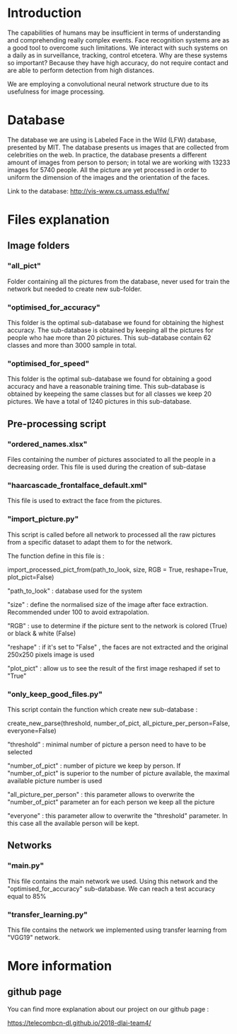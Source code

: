 # Introduction 

The capabilities of humans may be insufficient in terms of understanding and comprehending really complex events. Face recognition systems are as a good tool to overcome such limitations. We interact with such systems on a daily as in surveillance, tracking, control etcetera. Why are these systems so important? Because they have high accuracy, do not require contact and are able to perform detection from high distances.

We are employing a convolutional neural network structure due to its usefulness for image processing.

# Database

The database we are using is Labeled Face in the Wild (LFW) database, presented by MIT. The database presents us images that are collected from celebrities on the web. In practice, the database presents a different amount of images from person to person; in total we are working with 13233 images for 5740 people.
All the picture are yet processed in order to uniform the dimension of the images and the orientation of the faces.

Link to the database: http://vis-www.cs.umass.edu/lfw/


# Files explanation

## Image folders 

### "all_pict" 

Folder containing all the pictures from the database, never used for train the network but needed to create new sub-folder.

### "optimised_for_accuracy"

This folder is the optimal sub-database we found for obtaining the highest accuracy. 
The sub-database is obtained by keeping all the pictures for people who hae more than 20 pictures. 
This sub-database contain 62 classes and more than 3000 sample in total. 


### "optimised_for_speed"

This folder is the optimal sub-database we found for obtaining a good accuracy and have a reasonable training time. 
This sub-database is obtained by keepeing the same classes but for all classes we keep 20 pictures. We have a total of 1240 
pictures in this sub-database.

## Pre-processing script 

### "ordered_names.xlsx"

Files containing the number of pictures associated to all the people in a decreasing order. This file is used during the
creation of sub-datase

### "haarcascade_frontalface_default.xml"

This file is used to extract the face from the pictures. 

### "import_picture.py"

This script is called before all network to processed all the raw pictures from a specific dataset to adapt them to for the network.

The function define in this file is : 

import_processed_pict_from(path_to_look, size, RGB = True, reshape=True, plot_pict=False)

"path_to_look" : database used for the system

"size" : define the normalised size of the image after face extraction. Recommended under 100 to avoid extrapolation. 

"RGB" : use to determine if the picture sent to the network is colored (True) or black & white (False)

"reshape" : if it's set to "False" , the faces are not extracted and the original 250x250 pixels image is used

"plot_pict" : allow us to see the result of the first image reshaped if set to "True"


### "only_keep_good_files.py"

This script contain the function which create new sub-database : 

create_new_parse(threshold, number_of_pict, all_picture_per_person=False, everyone=False) 

"threshold" : minimal number of picture a person need to have to be selected 

"number_of_pict" : number of picture we keep by person. If "number_of_pict" is superior to the number of picture available,
the maximal available picture number is used

"all_picture_per_person" : this parameter allows to overwrite the "number_of_pict" parameter an for each person we keep 
all the picture

"everyone" : this parameter allow to overwrite the "threshold" parameter. In this case all the available person will be kept. 


## Networks

### "main.py"

This file contains the main network we used. Using this network and the "optimised_for_accuracy" sub-database.
We can reach a test accuracy equal to 85%

### "transfer_learning.py"

This file contains the network we implemented using transfer learning from "VGG19" network. 



# More information 

## github page 

You can find more explanation about our project on our github page : 

https://telecombcn-dl.github.io/2018-dlai-team4/
